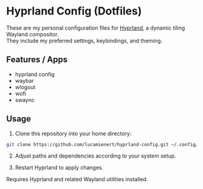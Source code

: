 # Hyprland Config (Dotfiles)

These are my personal configuration files for [Hyprland](https://github.com/hyprwm/Hyprland), a dynamic tiling Wayland compositor.  
They include my preferred settings, keybindings, and theming.

## Features / Apps

- hyprland config
- waybar
- wlogout
- wofi
- swaync

## Usage

1. Clone this repository into your home directory:

```bash
git clone https://github.com/lucamienert/hyprland-config.git ~/.config/hypr
```

2. Adjust paths and dependencies according to your system setup.

3. Restart Hyprland to apply changes.

Requires Hyprland and related Wayland utilities installed.
